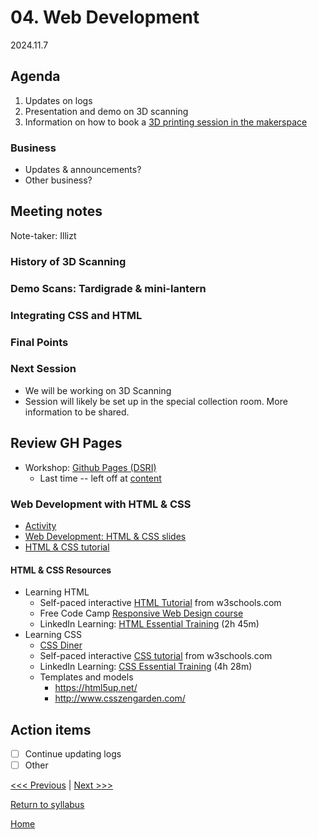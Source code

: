# 04. Web Development

2024.11.7

## Agenda
1. Updates on logs
2. Presentation and demo on 3D scanning
3. Information on how to book a [3D printing session in the makerspace](https://www.brynmawr.edu/inside/offices-services/library-information-technology-services/about/spaces/makerspace)

### Business

- Updates & announcements?
- Other business?

## Meeting notes
Note-taker: Illizt

### History of 3D Scanning

### Demo Scans: Tardigrade & mini-lantern

### Integrating CSS and HTML

### Final Points

### Next Session
- We will be working on 3D Scanning
- Session will likely be set up in the special collection room. More information to be shared.

## Review GH Pages

- Workshop: [Github Pages (DSRI)](https://github.com/tri-cods/github-pages)
  - Last time -- left off at [content](https://github.com/tri-cods/github-pages/blob/main/sections/05-content.md)

### Web Development with HTML & CSS
- [Activity](../resources/html-instructions.md)
- [Web Development: HTML & CSS slides](https://brynmawr-my.sharepoint.com/:p:/g/personal/amcgrath1_brynmawr_edu/Ebk0Itz2FClIj1Sbk5boNCYBa7Ip2LI8AAozEOYU8XJjFw?e=xixKog)
- [HTML & CSS tutorial](https://github.com/tri-cods/html-css)

#### HTML & CSS Resources
- Learning HTML
  - Self-paced interactive [HTML Tutorial](https://www.w3schools.com/html/) from w3schools.com
  - Free Code Camp [Responsive Web Design course](https://www.freecodecamp.org/learn/responsive-web-design/#basic-html-and-html5)
  - LinkedIn Learning: [HTML Essential Training](https://www.linkedin.com/learning/html-essential-training-4/) (2h 45m)
- Learning CSS
  - [CSS Diner](https://flukeout.github.io/)
  - Self-paced interactive [CSS tutorial](https://www.w3schools.com/css/) from w3schools.com
  - LinkedIn Learning: [CSS Essential Training](https://www.linkedin.com/learning/css-essential-training-3/) (4h 28m)
  - Templates and models
    - https://html5up.net/
    - http://www.csszengarden.com/


## Action items
- [ ] Continue updating logs
- [ ] Other

[<<< Previous](03-github-pages.md) | [Next >>>]()

[Return to syllabus](../syllabus.md)

[Home](../README.md)

